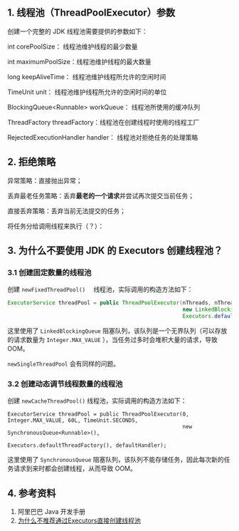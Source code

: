 ## 1. 线程池（ThreadPoolExecutor）参数

创建一个完整的 JDK 线程池需要提供的参数如下：

int corePoolSize： 线程池维护线程的最少数量

int maximumPoolSize：线程池维护线程的最大数量

long keepAliveTime： 线程池维护线程所允许的空闲时间

TimeUnit unit： 线程池维护线程所允许的空闲时间的单位

BlockingQueue\<Runnable\> workQueue： 线程池所使用的缓冲队列

ThreadFactory threadFactory：线程池在创建线程时使用的线程工厂

RejectedExecutionHandler handler： 线程池对拒绝任务的处理策略



## 2. 拒绝策略

异常策略：直接抛出异常；

丢弃最老任务策略：丢弃**最老的一个请求**并尝试再次提交当前任务；

直接丢弃策略：丢弃当前无法提交的任务；

将任务分给调用线程来执行（？）：



## 3. 为什么不要使用 JDK 的 Executors 创建线程池？

### 3.1 创建固定数量的线程池

创建 `newFixedThreadPool()  ` 线程池，实际调用的构造方法如下：

```java
ExecutorService threadPool = public ThreadPoolExecutor(nThreads, nThreads, 0L, TimeUnit.MILLISECONDS,
                                                       new LinkedBlockingQueue<Runnable>(),
                                                       Executors.defaultThreadFactory(), defaultHandler);
```

这里使用了 `LinkedBlockingQueue` 阻塞队列，该队列是一个无界队列（可以存放的请求数量为 `Integer.MAX_VALUE` ），当任务过多时会堆积大量的请求，导致 OOM。

`newSingleThreadPool` 会有同样的问题。

### 3.2 创建动态调节线程数量的线程池

创建 `newCacheThreadPool()` 线程池，实际调用的构造方法如下：

```
ExecutorService threadPool = public ThreadPoolExecutor(0, Integer.MAX_VALUE, 60L, TimeUnit.SECONDS,
                                                       new SynchronousQueue<Runnable>(),
                                                       Executors.defaultThreadFactory(), defaultHandler);
```

这里使用了 `SynchronousQueue` 阻塞队列，该队列不能存储任务，因此每次新的任务请求到来时都会创建线程，从而导致 OOM。



## 4. 参考资料

1. 阿里巴巴 Java 开发手册
2. [为什么不推荐通过Executors直接创建线程池](https://blog.csdn.net/u014252478/article/details/88352084)

